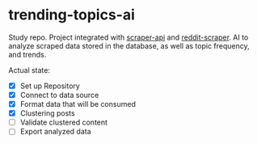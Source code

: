 # trending-topics-ai
Study repo. Project integrated with [scraper-api](https://github.com/Serinolli/scraper-api) and [reddit-scraper](https://github.com/Serinolli/RedditScraper). AI to analyze scraped data stored in the database, as well as topic frequency, and trends.

Actual state:
- [x] Set up Repository
- [x] Connect to data source
- [x] Format data that will be consumed
- [x] Clustering posts
- [ ] Validate clustered content
- [ ] Export analyzed data
